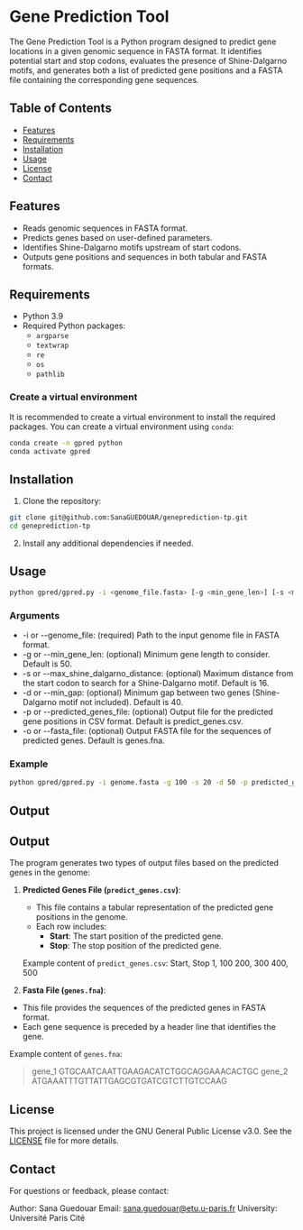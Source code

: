 # Gene Prediction Tool

The Gene Prediction Tool is a Python program designed to predict gene locations in a given genomic sequence in FASTA format. It identifies potential start and stop codons, evaluates the presence of Shine-Dalgarno motifs, and generates both a list of predicted gene positions and a FASTA file containing the corresponding gene sequences.

## Table of Contents
- [Features](#features)
- [Requirements](#requirements)
- [Installation](#installation)
- [Usage](#usage)
- [License](#license)
- [Contact](#contact)

## Features

- Reads genomic sequences in FASTA format.
- Predicts genes based on user-defined parameters.
- Identifies Shine-Dalgarno motifs upstream of start codons.
- Outputs gene positions and sequences in both tabular and FASTA formats.

## Requirements
- Python 3.9
- Required Python packages:
  - `argparse`
  - `textwrap`
  - `re`
  - `os`
  - `pathlib`
  
### Create a virtual environment
It is recommended to create a virtual environment to install the required packages. You can create a virtual environment using `conda`:
```bash
conda create -n gpred python
conda activate gpred
```

## Installation
1. Clone the repository:
```bash
git clone git@github.com:SanaGUEDOUAR/geneprediction-tp.git
cd geneprediction-tp
```

2. Install any additional dependencies if needed.

## Usage
```bash
python gpred/gpred.py -i <genome_file.fasta> [-g <min_gene_len>] [-s <max_shine_dalgarno_distance>] [-d <min_gap>] [-p <predicted_genes_file>] [-o <fasta_file>]
```
### Arguments
- -i or --genome_file: (required) Path to the input genome file in FASTA format.
- -g or --min_gene_len: (optional) Minimum gene length to consider. Default is 50.
- -s or --max_shine_dalgarno_distance: (optional) Maximum distance from the start codon to search for a Shine-Dalgarno motif. Default is 16.
- -d or --min_gap: (optional) Minimum gap between two genes (Shine-Dalgarno motif not included). Default is 40.
- -p or --predicted_genes_file: (optional) Output file for the predicted gene positions in CSV format. Default is predict_genes.csv.
- -o or --fasta_file: (optional) Output FASTA file for the sequences of predicted genes. Default is genes.fna.

### Example
```bash
python gpred/gpred.py -i genome.fasta -g 100 -s 20 -d 50 -p predicted_genes.csv -o genes.fna
```

## Output
## Output

The program generates two types of output files based on the predicted genes in the genome:

1. **Predicted Genes File (`predict_genes.csv`)**:
   - This file contains a tabular representation of the predicted gene positions in the genome.
   - Each row includes:
     - **Start**: The start position of the predicted gene.
     - **Stop**: The stop position of the predicted gene.

   Example content of `predict_genes.csv`:
   Start, Stop
    1, 100
    200, 300
    400, 500

2. **Fasta File (`genes.fna`)**:
- This file provides the sequences of the predicted genes in FASTA format.
- Each gene sequence is preceded by a header line that identifies the gene.

Example content of `genes.fna`:
>gene_1
GTGCAATCAATTGAAGACATCTGGCAGGAAACACTGC
>gene_2
ATGAAATTTGTTATTGAGCGTGATCGTCTTGTCCAAG


## License
This project is licensed under the GNU General Public License v3.0. See the [LICENSE](https://www.gnu.org/licenses/gpl-3.0.html) file for more details.

## Contact
For questions or feedback, please contact:

Author: Sana Guedouar
Email: [sana.guedouar@etu.u-paris.fr](mailto:sana.guedouar@etu.u-paris.fr)
University: Université Paris Cité